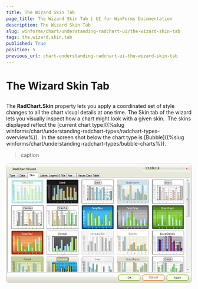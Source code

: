```yaml
---
title: The Wizard Skin Tab
page_title: The Wizard Skin Tab | UI for WinForms Documentation
description: The Wizard Skin Tab
slug: winforms/chart/understanding-radchart-ui/the-wizard-skin-tab
tags: the,wizard,skin,tab
published: True
position: 5
previous_url: chart-understanding-radchart-ui-the-wizard-skin-tab
---
```


# The Wizard Skin Tab



## 

The __RadChart.Skin__ property lets you apply a coordinated set of style changes to all the chart visual details at one time. The Skin tab of the wizard lets you visually inspect how a chart might look with a given skin.  The skins displayed reflect the [current chart type]({%slug winforms/chart/understanding-radchart-types/radchart-types-overview%}).  In the screen shot below the chart type is [Bubble]({%slug winforms/chart/understanding-radchart-types/bubble-charts%}).


>caption 

![chart-understanding-radchart-ui-the-wizard-skin-tab 001](images/chart-understanding-radchart-ui-the-wizard-skin-tab001.png)
